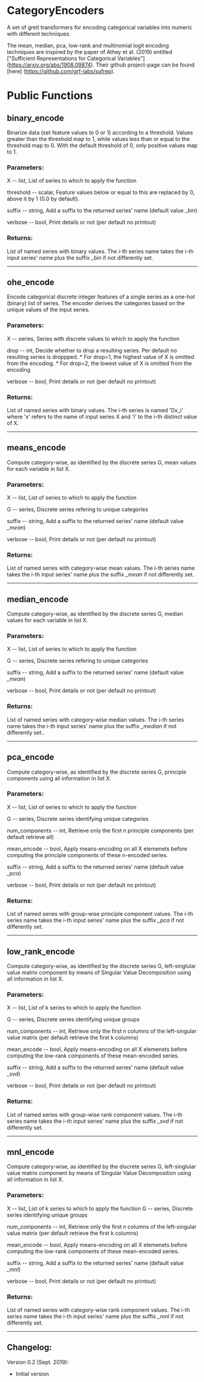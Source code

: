# CategoryEncoders
A set of gretl transformers for encoding categorical variables into numeric with different techniques.

The mean, median, pca, low-rank and multinomial logit encoding techniques are inspired by the paper of Athey et al. (2019) entitled ["Sufficient Representations for Categorical Variables"] (https://arxiv.org/abs/1908.09874). Their github project-page can be found [here] (https://github.com/grf-labs/sufrep).

# Public Functions

## binary_encode
Binarize data (set feature values to 0 or 1) according to a threshold. Values greater than the threshold map to 1, while values less than or equal to the threshold map to 0. With the default threshold of 0, only positive values map to 1.

### Parameters:
X	-- list, List of series to which to apply the function

threshold -- scalar, Feature values below or equal to this are replaced by 0, above it by 1 (0.0 by default).

suffix -- string, Add a suffix to the returned series' name (default value *_bin*)

verbose -- bool, Print details or not (per default no printout)

### Returns:
List of named series with binary values. The i-th series name takes the i-th input series' name plus the suffix *_bin* if not differently set.
***

## ohe_encode
Encode categorical discrete integer features of a single series as a one-hot (binary) list of series. The encoder derives the categories based on the unique values of the input series.

### Parameters:
X -- series, Series with discrete values to which to apply the function

drop -- int, Decide whether to drop a resulting series. Per default no resulting series is droppped.
	* For drop=1, the highest value of X is omitted from the encoding.
	* For drop=2, the lowest value of X is omitted from the encoding

verbose -- bool, Print details or not (per default no printout)

### Returns:
List of named series with binary values. The i-th series is named 'Dx_i' where 'x' refers to the name of input series X and 'i' to the i-th distinct value of X.
***

## means_encode
Compute category-wise, as identified by the discrete series G, mean values for each variable in list X.

### Parameters:
X -- list, List of series to which to apply the function

G -- series, Discrete series refering to unique categories

suffix -- string, Add a suffix to the returned series' name (default value *_mean*)

verbose -- bool, Print details or not (per default no printout)

### Returns:
List of named series with category-wise mean values. The i-th series name takes the i-th input series' name plus the suffix *_mean* if not differently set.
***

## median_encode
Compute category-wise, as identified by the discrete series G, median values for each variable in list X.

### Parameters:
X -- list, List of series to which to apply the function

G -- series, Discrete series refering to unique categories

suffix -- string, Add a suffix to the returned series' name (default value *_mean*)

verbose -- bool, Print details or not (per default no printout)

### Returns:
List of named series with category-wise median values. The i-th series name takes the i-th input series' name plus the suffix *_median* if not differently set..
***

## pca_encode
Compute category-wise, as identified by the discrete series G, principle components using all information in list X.

### Parameters:
X -- list, List of series to which to apply the function

G -- series, Discrete series identifying unique categories

num_components -- int, Retrieve only the first n principle components (per default retrieve all)

mean_encode -- bool, Apply means-encoding on all X elemenets before computing the principle components of these n-encoded series.

suffix -- string, Add a suffix to the returned series' name (default value *_pca*)

verbose -- bool, Print details or not (per default no printout)

### Returns:
List of named series with group-wise principle component values. The i-th series name takes the i-th input series' name plus the suffix *_pca* if not differently set.
***

## low_rank_encode
Compute category-wise, as identified by the discrete series G, left-singlular value matrix component by means of Singular Value Decomposition using all information in list X.

### Parameters:
X -- list, List of k series to which to apply the function

G -- series, Discrete series identifying unique groups

num_components -- int, Retrieve only the first n columns of the left-singular value matrix (per default retrieve the first k columns)

mean_encode -- bool, Apply means-encoding on all X elemenets before computing the low-rank components of these mean-encoded series.

suffix -- string, Add a suffix to the returned series' name (default value *_svd*)

verbose -- bool, Print details or not (per default no printout)

### Returns:
List of named series with group-wise rank component values. The i-th series name takes the i-th input series' name plus the suffix *_svd* if not differently set.
***

## mnl_encode
Compute category-wise, as identified by the discrete series G, left-singlular value matrix component by means of Singular Value Decomposition using all information in list X.

### Parameters:
X -- list, List of k series to which to apply the function
G -- series, Discrete series identifying unique groups

num_components -- int, Retrieve only the first n columns of the left-singular value matrix (per default retrieve the first k columns)

mean_encode -- bool, Apply means-encoding on all X elemenets before computing the low-rank components of these mean-encoded series.

suffix -- string, Add a suffix to the returned series' name (default value *_mnl*)

verbose -- bool, Print details or not (per default no printout)

### Returns:
List of named series with category-wise rank component values. The i-th series name takes the i-th input series' name plus the suffix *_mnl* if not differently set.
***


## Changelog:
Version 0.2 (Sept. 2019):
  * Initial version
